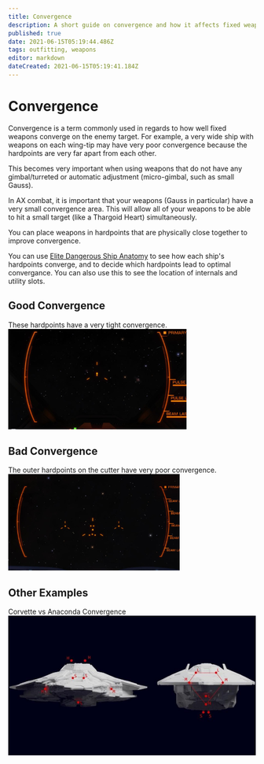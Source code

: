 ```yaml
---
title: Convergence
description: A short guide on convergence and how it affects fixed weapons
published: true
date: 2021-06-15T05:19:44.486Z
tags: outfitting, weapons
editor: markdown
dateCreated: 2021-06-15T05:19:41.184Z
---
```


# Convergence

Convergence is a term commonly used in regards to how well fixed weapons converge on the enemy target. For example, a very wide ship with weapons on each wing-tip may have very poor convergence because the hardpoints are very far apart from each other.

This becomes very important when using weapons that do not have any gimbal/turreted or automatic adjustment (micro-gimbal, such as small Gauss).

In AX combat, it is important that your weapons (Gauss in particular) have a very small convergence area. This will allow all of your weapons to be able to hit a small target (like a Thargoid Heart) simultaneously.

You can place weapons in hardpoints that are physically close together to improve convergence.

You can use [Elite Dangerous Ship Anatomy](http://a.teall.info/edsa/) to see how each ship's hardpoints converge, and to decide which hardpoints lead to optimal convergance. You can also use this to see the location of internals and utility slots.


## Good Convergence

These hardpoints have a very tight convergence.
![](/img/convergegood.png)

## Bad Convergence

The outer hardpoints on the cutter have very poor convergence.
![convergebad.png](/img/convergebad.png)

## Other Examples

Corvette vs Anaconda Convergence
![convergence.jpg](/img/convergence.jpg)
